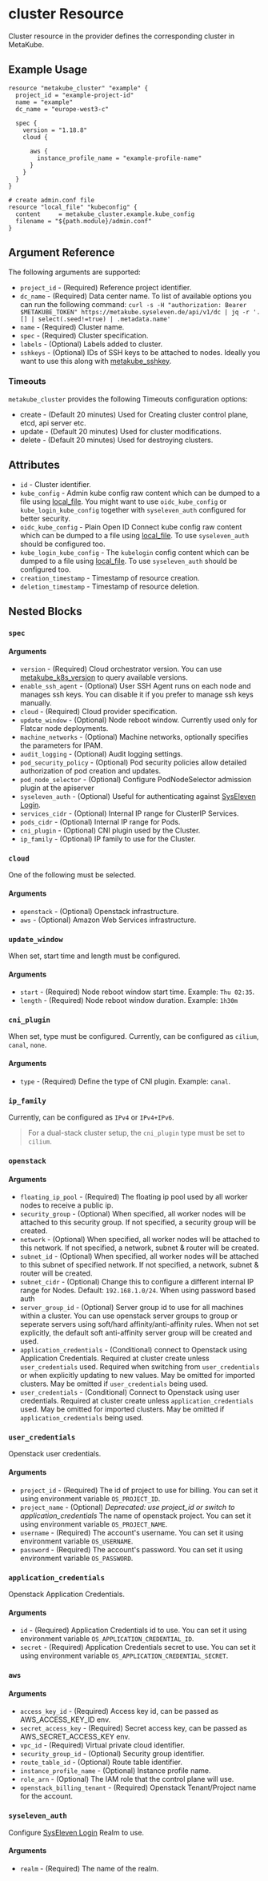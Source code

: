 # cluster Resource

Cluster resource in the provider defines the corresponding cluster in MetaKube.

## Example Usage

```hcl
resource "metakube_cluster" "example" {
  project_id = "example-project-id"
  name = "example"
  dc_name = "europe-west3-c"

  spec {
    version = "1.18.8"
    cloud {

      aws {
        instance_profile_name = "example-profile-name"
      }
    }
  }
}

# create admin.conf file
resource "local_file" "kubeconfig" {
  content     = metakube_cluster.example.kube_config
  filename = "${path.module}/admin.conf"
}
```

## Argument Reference

The following arguments are supported:

* `project_id` - (Required) Reference project identifier.
* `dc_name` - (Required) Data center name. To list of available options you can run the following command: `curl -s -H "authorization: Bearer $METAKUBE_TOKEN" https://metakube.syseleven.de/api/v1/dc | jq -r '.[] | select(.seed!=true) | .metadata.name'`
* `name` - (Required) Cluster name.
* `spec` - (Required) Cluster specification.
* `labels` - (Optional) Labels added to cluster.
* `sshkeys` - (Optional) IDs of SSH keys to be attached to nodes. Ideally you want to use this along with [metakube_sshkey](./sshkey.md).

### Timeouts

`metakube_cluster` provides the following Timeouts configuration options:
  * create - (Default 20 minutes) Used for Creating cluster control plane, etcd, api server etc.
  * update - (Default 20 minutes) Used for cluster modifications.
  * delete - (Default 20 minutes) Used for destroying clusters.

## Attributes

* `id` - Cluster identifier.
* `kube_config` - Admin kube config raw content which can be dumped to a file using [local_file](https://registry.terraform.io/providers/hashicorp/local/latest/docs/resources/file). You might want to use `oidc_kube_config` or `kube_login_kube_config` together with `syseleven_auth` configured for better security.
* `oidc_kube_config` - Plain Open ID Connect kube config raw content which can be dumped to a file using [local_file](https://registry.terraform.io/providers/hashicorp/local/latest/docs/resources/file). To use `syseleven_auth` should be configured too.
* `kube_login_kube_config` - The `kubelogin` config content which can be dumped to a file using [local_file](https://registry.terraform.io/providers/hashicorp/local/latest/docs/resources/file). To use `syseleven_auth` should be configured too.
* `creation_timestamp` - Timestamp of resource creation.
* `deletion_timestamp` - Timestamp of resource deletion.

## Nested Blocks

### `spec`

#### Arguments

* `version` - (Required) Cloud orchestrator version. You can use [metakube_k8s_version](../data-sources/k8s_version.md) to query available versions.
* `enable_ssh_agent` - (Optional) User SSH Agent runs on each node and manages ssh keys. You can disable it if you prefer to manage ssh keys manually.
* `cloud` - (Required) Cloud provider specification.
* `update_window` - (Optional) Node reboot window. Currently used only for Flatcar node deployments.
* `machine_networks` - (Optional) Machine networks, optionally specifies the parameters for IPAM.
* `audit_logging` - (Optional) Audit logging settings.
* `pod_security_policy` - (Optional) Pod security policies allow detailed authorization of pod creation and updates.
* `pod_node_selector` - (Optional) Configure PodNodeSelector admission plugin at the apiserver
* `syseleven_auth` - (Optional) Useful for authenticating against [SysEleven Login](https://docs.syseleven.de/metakube/en/tutorials/external-authentication).
* `services_cidr` - (Optional) Internal IP range for ClusterIP Services.
* `pods_cidr` - (Optional) Internal IP range for Pods.
* `cni_plugin` - (Optional) CNI plugin used by the Cluster.
* `ip_family` - (Optional) IP family to use for the Cluster.

### `cloud`

One of the following must be selected.

#### Arguments

* `openstack` - (Optional) Openstack infrastructure.
* `aws` - (Optional) Amazon Web Services infrastructure.


### `update_window`

When set, start time and length must be configured.

#### Arguments
* `start` - (Required) Node reboot window start time. Example: `Thu 02:35`.
* `length` - (Required) Node reboot window duration. Example: `1h30m`

### `cni_plugin`

When set, type must be configured. Currently, can be configured as `cilium`, `canal`, `none`.

#### Arguments
* `type` - (Required) Define the type of CNI plugin. Example: `canal`.

### `ip_family`

Currently, can be configured as `IPv4` or `IPv4+IPv6`.
> For a dual-stack cluster setup, the `cni_plugin` type must be set to `cilium`.

### `openstack`

#### Arguments
* `floating_ip_pool` - (Required) The floating ip pool used by all worker nodes to receive a public ip.
* `security_group` - (Optional) When specified, all worker nodes will be attached to this security group. If not specified, a security group will be created.
* `network` - (Optional) When specified, all worker nodes will be attached to this network. If not specified, a network, subnet & router will be created.
* `subnet_id` - (Optional) When specified, all worker nodes will be attached to this subnet of specified network. If not specified, a network, subnet & router will be created.
* `subnet_cidr` - (Optional) Change this to configure a different internal IP range for Nodes. Default: `192.168.1.0/24`.
When using password based auth
* `server_group_id` - (Optional) Server group id to use for all machines within a cluster. You can use openstack server groups to group or seperate servers using soft/hard affinity/anti-affinity rules. When not set explicitly, the default soft anti-affinity server group will be created and used. 
* `application_credentials` - (Conditional) connect to Openstack using Application Credentials. Required at cluster create unless `user_credentials` used. Required when switching from `user_credentials` or when explicitly updating to new values. May be omitted for imported clusters. May be omitted if `user_credentials` being used.
* `user_credentials` - (Conditional) Connect to Openstack using user credentials. Required at cluster create unless `application_credentials` used. May be omitted for imported clusters. May be omitted if `application_credentials` being used.

### `user_credentials`

Openstack user credentials.

#### Arguments
* `project_id` - (Required) The id of project to use for billing. You can set it using environment variable `OS_PROJECT_ID`.
* `project_name` - (Optional) _Deprecated: use project_id or switch to application_credentials_ The name of openstack project. You can set it using environment variable `OS_PROJECT_NAME`.
* `username` - (Required) The account's username. You can set it using environment variable `OS_USERNAME`.
* `password` - (Required) The account's password. You can set it using environment variable `OS_PASSWORD`.

### `application_credentials`

Openstack Application Credentials.

#### Arguments
* `id` - (Required) Application Credentials id to use. You can set it using environment variable `OS_APPLICATION_CREDENTIAL_ID`.
* `secret` - (Required) Application Credentials secret to use. You can set it using environment variable `OS_APPLICATION_CREDENTIAL_SECRET`.

### `aws`

#### Arguments

* `access_key_id` - (Required) Access key id, can be passed as AWS_ACCESS_KEY_ID env.
* `secret_access_key` - (Required) Secret access key, can be passed as AWS_SECRET_ACCESS_KEY env.
* `vpc_id` - (Required) Virtual private cloud identifier.
* `security_group_id` - (Optional) Security group identifier.
* `route_table_id` - (Optional) Route table identifier.
* `instance_profile_name` - (Optional) Instance profile name.
* `role_arn` - (Optional) The IAM role that the control plane will use.
* `openstack_billing_tenant` - (Required) Openstack Tenant/Project name for the account.

### `syseleven_auth`

Configure [SysEleven Login](https://docs.syseleven.de/metakube/en/tutorials/external-authentication) Realm to use.

#### Arguments
* `realm` - (Required) The name of the realm.
